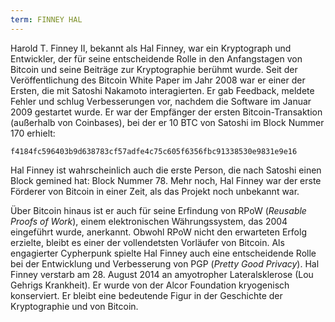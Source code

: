 ```yaml
---
term: FINNEY HAL
---
```


Harold T. Finney II, bekannt als Hal Finney, war ein Kryptograph und Entwickler, der für seine entscheidende Rolle in den Anfangstagen von Bitcoin und seine Beiträge zur Kryptographie berühmt wurde. Seit der Veröffentlichung des Bitcoin White Paper im Jahr 2008 war er einer der Ersten, die mit Satoshi Nakamoto interagierten. Er gab Feedback, meldete Fehler und schlug Verbesserungen vor, nachdem die Software im Januar 2009 gestartet wurde. Er war der Empfänger der ersten Bitcoin-Transaktion (außerhalb von Coinbases), bei der er 10 BTC von Satoshi im Block Nummer 170 erhielt:

```text
f4184fc596403b9d638783cf57adfe4c75c605f6356fbc91338530e9831e9e16
```

Hal Finney ist wahrscheinlich auch die erste Person, die nach Satoshi einen Block gemined hat: Block Nummer 78. Mehr noch, Hal Finney war der erste Förderer von Bitcoin in einer Zeit, als das Projekt noch unbekannt war.

Über Bitcoin hinaus ist er auch für seine Erfindung von RPoW (*Reusable Proofs of Work*), einem elektronischen Währungssystem, das 2004 eingeführt wurde, anerkannt. Obwohl RPoW nicht den erwarteten Erfolg erzielte, bleibt es einer der vollendetsten Vorläufer von Bitcoin. Als engagierter Cypherpunk spielte Hal Finney auch eine entscheidende Rolle bei der Entwicklung und Verbesserung von PGP (*Pretty Good Privacy*). Hal Finney verstarb am 28. August 2014 an amyotropher Lateralsklerose (Lou Gehrigs Krankheit). Er wurde von der Alcor Foundation kryogenisch konserviert. Er bleibt eine bedeutende Figur in der Geschichte der Kryptographie und von Bitcoin.